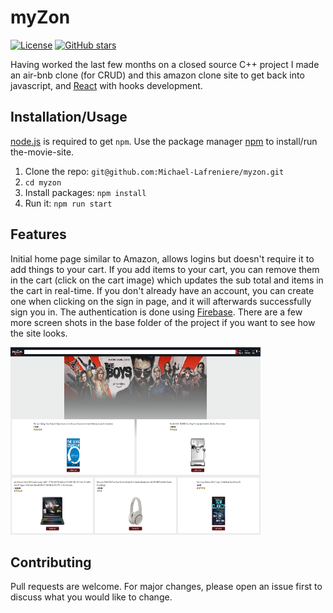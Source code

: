 # myZon

[![License](https://img.shields.io/badge/license-Apache2-blue.svg?style=flat-square)](https://github.com/Michael-Lafreniere/myzon/blob/master/LICENCE)
[![GitHub stars](https://img.shields.io/github/stars/Michael-Lafreniere/myzon?style=flat-square)](https://github.com/Michael-Lafreniere/the-movie-site/stargazers)

Having worked the last few months on a closed source C++ project I made an air-bnb clone (for CRUD) and this amazon clone site to get back into javascript, and [React](http://facebook.github.io/react/index.html) with hooks development.

## Installation/Usage

[node.js](http://nodejs.org/download/) is required to get `npm`. Use the package manager [npm](https://www.npmjs.com) to install/run the-movie-site.

1. Clone the repo: `git@github.com:Michael-Lafreniere/myzon.git`
2. `cd myzon`
3. Install packages: `npm install`
4. Run it: `npm run start`

## Features

Initial home page similar to Amazon, allows logins but doesn't require it to add things to your cart. If you add items to your cart, you can remove them in the cart (click on the cart image) which updates the sub total and items in the cart in real-time. If you don't already have an account, you can create one when clicking on the sign in page, and it will afterwards successfully sign you in. The authentication is done using [Firebase](https://firebase.google.com). There are a few more screen shots in the base folder of the project if you want to see how the site looks.

<img src="https://github.com/Michael-Lafreniere/myzon/blob/master/Main_Screenshot.png" width="400" height="300" alt="some_text">

## Contributing

Pull requests are welcome. For major changes, please open an issue first to discuss what you would like to change.
